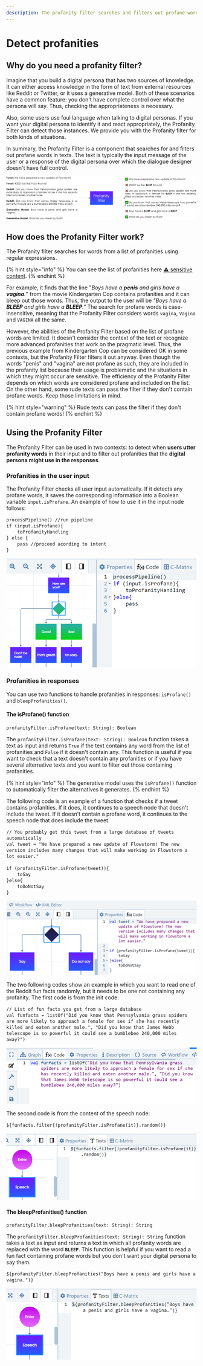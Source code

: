 ```yaml
---
description: The profanity filter searches and filters out profane words.
---
```


# Detect profanities

## Why do you need a profanity filter?

Imagine that you build a digital persona that has two sources of knowledge. It can either access knowledge in the form of text from external resources like Reddit or Twitter, or it uses a generative model. Both of these scenarios have a common feature: you don't have complete control over what the persona will say. Thus, checking the appropriateness is necessary.

Also, some users use foul language when talking to digital personas. If you want your digital persona to identify it and react appropriately, the Profanity Filter can detect those instances. We provide you with the Profanity filter for both kinds of situations.

In summary, the Profanity Filter is a component that searches for and filters out profane words in texts. The text is typically the input message of the user or a response of the digital persona over which the dialogue designer doesn't have full control.

![Profanity filter applied to tweets, Reddit fun facts and output of Generative model](../../.gitbook/assets/ProfanityFilter.png)

## How does the Profanity Filter work?

The Profanity filter searches for words from a list of profanities using regular expressions.&#x20;

{% hint style="info" %}
You can see the list of profanities here [⚠ sensitive content](https://core.flowstorm.ai/file/assets/spaces/61e589c079e5143f41f6a083).
{% endhint %}

For example, it finds that the line "_Boys have a **penis** and girls have a **vagina**._" from the movie Kindergarten Cop contains profanities and it can bleep out those words. Thus, the output to the user will be _"Boys have a **BLEEP** and girls have a **BLEEP**."_ The search for profane words is case-insensitive, meaning that the Profanity Filter considers words `vagina`, `Vagina` and `VAGINA` all the same.

However, the abilities of the Profanity Filter based on the list of profane words are limited. It doesn't consider the context of the text or recognize more advanced profanities that work on the pragmatic level. Thus, the previous example from Kindergarten Cop can be considered OK in some contexts, but the Profanity Filter filters it out anyway. Even though the words "penis" and "vagina" are not profane as such, they are included in the profanity list because their usage is problematic and the situations in which they might occur are sensitive. The efficiency of the Profanity Filter depends on which words are considered profane and included on the list. On the other hand, some rude texts can pass the filter if they don't contain profane words. Keep those limitations in mind.

{% hint style="warning" %}
Rude texts can pass the filter if they don't contain profane words!
{% endhint %}

## Using the Profanity Filter

The Profanity Filter can be used in two contexts: to detect when **users utter profanity words** in their input and to filter out profanities that the **digital persona might use in the responses**.

### Profanities in the user input

The Profanity Filter checks all user input automatically. If it detects any profane words, it saves the corresponding information into a Boolean variable `input.isProfane`. An example of how to use it in the input node follows:

```
processPipeline() //run pipeline
if (input.isProfane){
    toProfanityHandling
} else {
    pass //proceed acording to intent
}
```

![Example of how to handle profanities in user input](<../../.gitbook/assets/image (3) (1) (1).png>)

### Profanities in responses

You can use two functions to handle profanities in responses: `isProfane()` and `bleepProfanities()`.

#### The isProfane() function

```
profanityFilter.isProfane(text: String): Boolean
```

The `profanityFilter.isProfane(text: String): Boolean` function takes a text as input and returns `True` if the text contains any word from the list of profanities and `False` if it doesn't contain any. This function is useful if you want to check that a text doesn't contain any profanities or if you have several alternative texts and you want to filter out those containing profanities.

{% hint style="info" %}
The generative model uses the `isProfane()` function to automatically filter the alternatives it generates.
{% endhint %}

The following code is an example of a function that checks if a tweet contains profanities. If it does, it continues to a speech node that doesn't include the tweet. If it doesn't contain a profane word, it continues to the speech node that does include the tweet.

```
// You probably get this tweet from a large database of tweets automatically
val tweet = "We have prepared a new update of Flowstorm! The new version includes many changes that will make working in Flowstorm a lot easier."

if (profanityFilter.isProfane(tweet)){
    toSay
}else{
    toDoNotSay
}
```

![Example of isProfane function](<../../.gitbook/assets/image (4) (1) (1).png>)

The two following codes show an example in which you want to read one of the Reddit fun facts randomly, but it needs to be one not containing any profanity. The first code is from the init code:

```
// List of fun facts you get from a large database
val funfacts = listOf("Did you know that Pennsylvania grass spiders are more likely to approach a female for sex if she has recently killed and eaten another male.", "Did you know that James Webb telescope is so powerful it could see a bumblebee 240,000 miles away?")
```

![List of fun facts in init code. In reality, those fun facts would be crawled automatically from the web or retrieved from a database.](<../../.gitbook/assets/image (5) (1) (1).png>)

The second code is from the content of the speech node:

```
${funfacts.filter{!profanityFilter.isProfane(it)}.random()}
```

![Example of filtering by isProfane function](<../../.gitbook/assets/image (6) (1).png>)

#### The bleepProfanities() function

```
profanityFilter.bleepProfanities(text: String): String
```

The `profanityFilter.bleepProfanities(text: String): String` function takes a text as input and returns a text in which all profanity words are replaced with the word **`BLEEP`**. This function is helpful if you want to read a fun fact containing profane words but you don't want your digital persona to say them.

```
${profanityFilter.bleepProfanities("Boys have a penis and girls have a vagina.")}
```

![Example of bleepProfanities function](<../../.gitbook/assets/image (7) (1) (1).png>)




